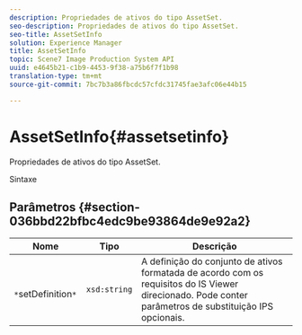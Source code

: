 ```yaml
---
description: Propriedades de ativos do tipo AssetSet.
seo-description: Propriedades de ativos do tipo AssetSet.
seo-title: AssetSetInfo
solution: Experience Manager
title: AssetSetInfo
topic: Scene7 Image Production System API
uuid: e4645b21-c1b9-4453-9f38-a75b6f7f1b98
translation-type: tm+mt
source-git-commit: 7bc7b3a86fbcdc57cfdc31745fae3afc06e44b15

---
```



# AssetSetInfo{#assetsetinfo}

Propriedades de ativos do tipo AssetSet.

Sintaxe

## Parâmetros {#section-036bbd22bfbc4edc9be93864de9e92a2}

| Nome | Tipo | Descrição |
|---|---|---|
| ` *`setDefinition`*` | `xsd:string` | A definição do conjunto de ativos formatada de acordo com os requisitos do IS Viewer direcionado. Pode conter parâmetros de substituição IPS opcionais. |

